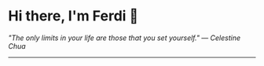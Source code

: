 <h1>Hi there, I'm Ferdi 👋</h1>

<p><em>
  "The only limits in your life are those that you set yourself." — Celestine Chua
</em></p>

---

